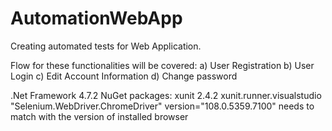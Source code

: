 # AutomationWebApp

Creating automated tests for Web Application.

Flow for these functionalities will be covered: 
a) User Registration 
b) User Login 
c) Edit Account Information 
d) Change password

.Net Framework 4.7.2
NuGet packages:
 xunit 2.4.2 
 xunit.runner.visualstudio 
"Selenium.WebDriver.ChromeDriver" version="108.0.5359.7100" needs to match with the version of installed browser 
